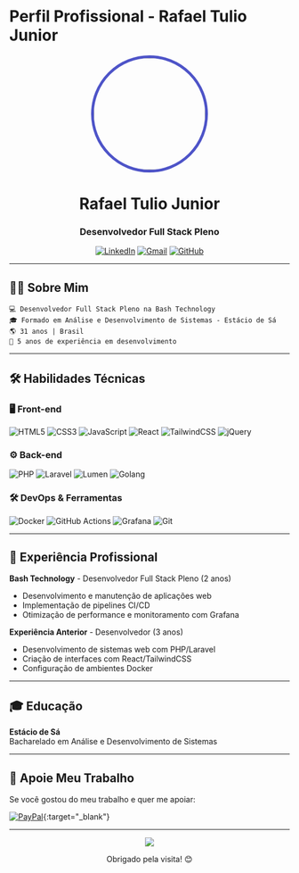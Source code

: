 # Perfil Profissional - Rafael Tulio Junior

<div align="center">
  <img src="https://avatars.githubusercontent.com/u/78859780" width="200" height="200" style="border-radius: 50%; border: 5px solid #4e54c8;"/>
  <h1>Rafael Tulio Junior</h1>
  <h3>Desenvolvedor Full Stack Pleno</h3>
  
  [![LinkedIn](https://img.shields.io/badge/LinkedIn-0077B5?style=for-the-badge&logo=linkedin&logoColor=white)](LINK_DO_SEU_LINKEDIN)
  [![Gmail](https://img.shields.io/badge/Gmail-D14836?style=for-the-badge&logo=gmail&logoColor=white)](mailto:SEU_EMAIL)
  [![GitHub](https://img.shields.io/badge/GitHub-100000?style=for-the-badge&logo=github&logoColor=white)](https://github.com/Rafael-Access)
</div>

---

## 🧑‍💻 Sobre Mim

```text
💻 Desenvolvedor Full Stack Pleno na Bash Technology
🎓 Formado em Análise e Desenvolvimento de Sistemas - Estácio de Sá
🌎 31 anos | Brasil
🚀 5 anos de experiência em desenvolvimento
```
---

## 🛠 Habilidades Técnicas

### 🖥 Front-end
![HTML5](https://img.shields.io/badge/HTML5-E34F26?style=for-the-badge&logo=html5&logoColor=white)
![CSS3](https://img.shields.io/badge/CSS3-1572B6?style=for-the-badge&logo=css3&logoColor=white)
![JavaScript](https://img.shields.io/badge/JavaScript-F7DF1E?style=for-the-badge&logo=javascript&logoColor=black)
![React](https://img.shields.io/badge/React-20232A?style=for-the-badge&logo=react&logoColor=61DAFB)
![TailwindCSS](https://img.shields.io/badge/Tailwind_CSS-38B2AC?style=for-the-badge&logo=tailwind-css&logoColor=white)
![jQuery](https://img.shields.io/badge/jQuery-0769AD?style=for-the-badge&logo=jquery&logoColor=white)

### ⚙ Back-end
![PHP](https://img.shields.io/badge/PHP-777BB4?style=for-the-badge&logo=php&logoColor=white)
![Laravel](https://img.shields.io/badge/Laravel-FF2D20?style=for-the-badge&logo=laravel&logoColor=white)
![Lumen](https://img.shields.io/badge/Lumen-E74430?style=for-the-badge&logo=lumen&logoColor=white)
![Golang](https://img.shields.io/badge/Go-00ADD8?style=for-the-badge&logo=go&logoColor=white)

### 🛠 DevOps & Ferramentas
![Docker](https://img.shields.io/badge/Docker-2496ED?style=for-the-badge&logo=docker&logoColor=white)
![GitHub Actions](https://img.shields.io/badge/GitHub_Actions-2088FF?style=for-the-badge&logo=github-actions&logoColor=white)
![Grafana](https://img.shields.io/badge/Grafana-F46800?style=for-the-badge&logo=grafana&logoColor=white)
![Git](https://img.shields.io/badge/Git-F05032?style=for-the-badge&logo=git&logoColor=white)

---

## 💼 Experiência Profissional

**Bash Technology** - Desenvolvedor Full Stack Pleno (2 anos)  
- Desenvolvimento e manutenção de aplicações web
- Implementação de pipelines CI/CD
- Otimização de performance e monitoramento com Grafana

**Experiência Anterior** - Desenvolvedor (3 anos)  
- Desenvolvimento de sistemas web com PHP/Laravel
- Criação de interfaces com React/TailwindCSS
- Configuração de ambientes Docker

---

## 🎓 Educação

**Estácio de Sá**  
Bacharelado em Análise e Desenvolvimento de Sistemas

---

## 💖 Apoie Meu Trabalho

Se você gostou do meu trabalho e quer me apoiar:

[![PayPal](https://img.shields.io/badge/PayPal-00457C?style=for-the-badge&logo=paypal&logoColor=white)](https://www.paypal.com/donate?hosted_button_id=X4WD7W78HCFHA){:target="_blank"}

---

<div align="center">
  <img src="https://komarev.com/ghpvc/?username=Rafael-Access&color=blue&style=flat-square" />
  <p>Obrigado pela visita! 😊</p>
</div>
